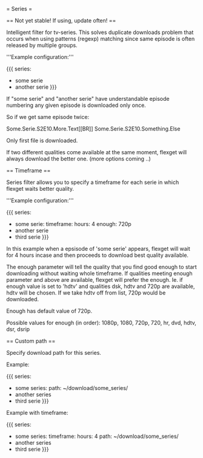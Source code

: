 = Series =

== Not yet stable! If using, update often! ==

Intelligent filter for tv-series. This solves duplicate downloads
problem that occurs when using patterns (regexp) matching since same
episode is often released by multiple groups.

'''Example configuration:'''

{{{
series:
  - some serie
  - another serie
}}}

If "some serie" and "another serie" have understandable episode
numbering any given episode is downloaded only once.

So if we get same episode twice:

Some.Serie.S2E10.More.Text[[BR]]
Some.Serie.S2E10.Something.Else

Only first file is downloaded.

If two different qualities come available at the same moment,
flexget will always download the better one. (more options coming ..)

== Timeframe ==

Series filter allows you to specify a timeframe for each serie in which
flexget waits better quality.

'''Example configuration:'''

{{{
series:
  - some serie:
      timeframe:
        hours: 4
        enough: 720p
  - another serie
  - third serie
}}}

In this example when a epsisode of 'some serie' appears, flexget will wait
for 4 hours incase and then proceeds to download best quality available.

The enough parameter will tell the quality that you find good enough to start
downloading without waiting whole timeframe. If qualities meeting enough parameter
and above are available, flexget will prefer the enough. Ie. if enough value is set
to 'hdtv' and qualities dsk, hdtv and 720p are available, hdtv will be chosen.
If we take hdtv off from list, 720p would be downloaded.

Enough has default value of 720p.

Possible values for enough (in order): 1080p, 1080, 720p, 720, hr, dvd, hdtv, dsr, dsrip

== Custom path ==

Specify download path for this series.

Example:

{{{
series:
  - some series:
      path: ~/download/some_series/
  - another series
  - third serie
}}}

Example with timeframe:

{{{
series:
  - some series:
      timeframe:
        hours: 4
      path: ~/download/some_series/
  - another series
  - third serie
}}}